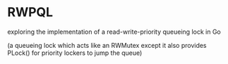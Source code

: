 RWPQL
===

exploring the implementation of a read-write-priority queueing lock in Go

(a queueing lock which acts like an RWMutex except it also provides PLock() for
priority lockers to jump the queue)
